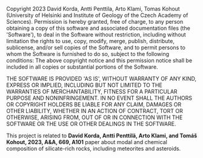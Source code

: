 Copyright 2023 David Korda, Antti Penttila, Arto Klami, Tomas Kohout (University of Helsinki and Institute of Geology of the Czech Academy of Sciences). Permission is hereby granted, free of charge, to any person obtaining a copy of this software and associated documentation files (the 'Software'), to deal in the Software without restriction, including without limitation the rights to use, copy, modify, merge, publish, distribute, sublicense, and/or sell copies of the Software, and to permit persons to whom the Software is furnished to do so, subject to the following conditions: The above copyright notice and this permission notice shall be included in all copies or substantial portions of the Software.

THE SOFTWARE IS PROVIDED 'AS IS', WITHOUT WARRANTY OF ANY KIND, EXPRESS OR IMPLIED, INCLUDING BUT NOT LIMITED TO THE WARRANTIES OF MERCHANTABILITY, FITNESS FOR A PARTICULAR PURPOSE AND NONINFRINGEMENT. IN NO EVENT SHALL THE AUTHORS OR COPYRIGHT HOLDERS BE LIABLE FOR ANY CLAIM, DAMAGES OR OTHER LIABILITY, WHETHER IN AN ACTION OF CONTRACT, TORT OR OTHERWISE, ARISING FROM, OUT OF OR IN CONNECTION WITH THE SOFTWARE OR THE USE OR OTHER DEALINGS IN THE SOFTWARE.

This project is related to **David Korda, Antti Penttilä, Arto Klami, and Tomáš Kohout, 2023, A&A, 669, A101** paper about modal and chemical composition of silicate-rich rocks, including meteorites and asteroids.
